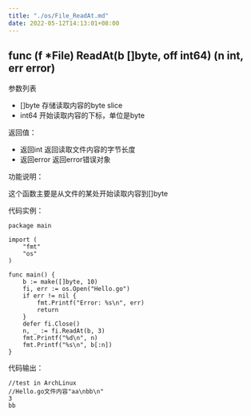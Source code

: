```yaml
---
title: "./os/File_ReadAt.md"
date: 2022-05-12T14:13:01+08:00
---
```

## func (f *File) ReadAt(b []byte, off int64) (n int, err error)

参数列表

- []byte 存储读取内容的byte slice
- int64 开始读取内容的下标，单位是byte

返回值：

- 返回int 返回读取文件内容的字节长度
- 返回error 返回error错误对象

功能说明：

这个函数主要是从文件的某处开始读取内容到[]byte

代码实例：

    package main

    import (
        "fmt"
        "os"
    )

    func main() {
        b := make([]byte, 10)
        fi, err := os.Open("Hello.go")
        if err != nil {
            fmt.Printf("Error: %s\n", err)
            return
        }
        defer fi.Close()
        n, _ := fi.ReadAt(b, 3)
        fmt.Printf("%d\n", n)
        fmt.Printf("%s\n", b[:n])
    }

代码输出：

    //test in ArchLinux
    //Hello.go文件内容"aa\nbb\n"
    3
    bb
